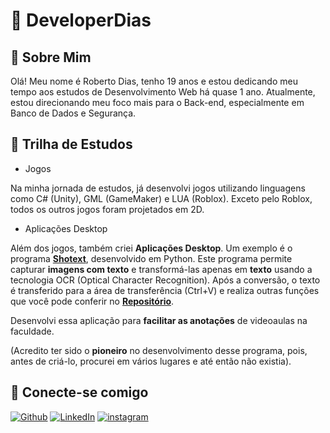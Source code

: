 # 👾 DeveloperDias

## 📝 Sobre Mim

Olá! Meu nome é Roberto Dias, tenho 19 anos e estou dedicando meu tempo aos estudos de Desenvolvimento Web há quase 1 ano. Atualmente, estou direcionando meu foco mais para o Back-end, especialmente em Banco de Dados e Segurança.

## 📘 Trilha de Estudos
- Jogos

Na minha jornada de estudos, já desenvolvi jogos utilizando linguagens como C# (Unity), GML (GameMaker) e LUA (Roblox). Exceto pelo Roblox, todos os outros jogos foram projetados em 2D.

- Aplicações Desktop

Além dos jogos, também criei **Aplicações Desktop**. Um exemplo é o programa **[Shotext](https://github.com/DeveloperDias/shotext-app)**, desenvolvido em Python. Este programa permite capturar **imagens com texto** e transformá-las apenas em **texto**  usando a tecnologia OCR (Optical Character Recognition). Após a conversão, o texto é transferido para a área de transferência (Ctrl+V) e realiza outras funções que você pode conferir no **[Repositório](https://github.com/DeveloperDias/shotext-app)**.

Desenvolvi essa aplicação para **facilitar as anotações** de videoaulas na faculdade.

(Acredito ter sido o **pioneiro** no desenvolvimento desse programa, pois, antes de criá-lo, procurei em vários lugares e até então não existia).


## 💬 Conecte-se comigo
[![Github](https://img.shields.io/badge/linkedin-000?style=for-the-badge&logo=github&logoColor)](https://github.com/DeveloperDias/developerdias)
[![LinkedIn](https://img.shields.io/badge/linkedin-000?style=for-the-badge&logo=linkedin&logoColor=30A3DC)](https://www.linkedin.com/in/robertodiasdev/)
[![instagram](https://img.shields.io/badge/instagram-000?style=for-the-badge&logo=instagram)](https://www.instagram.com/diasmp3)

